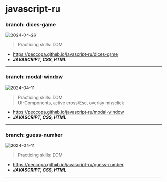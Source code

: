 # javascript-ru
### branch: dices-game
![2024-04-26](https://peccopa.github.io/javascript-ru/dices-game/dices-game.jpg)
>Practicing skills: DOM
- https://peccopa.github.io/javascript-ru/dices-game
- ***JAVASCRIPT, CSS, HTML***
___
### branch: modal-window
![2024-04-11](https://github.com/Peccopa/javascript-ru/assets/119999253/24641a55-a635-42d1-a9aa-6ad0ac9087e2)
>Practicing skills: DOM  
>UI-Components, active cross/Esc, overlay missclick
- https://peccopa.github.io/javascript-ru/modal-window
- ***JAVASCRIPT, CSS, HTML***
___
### branch: guess-number
![2024-04-11](https://github.com/Peccopa/javascript-ru/assets/119999253/deb73192-1e95-45a4-82fb-ff1f869eb223)
>Practicing skills: DOM
- https://peccopa.github.io/javascript-ru/guess-number
- ***JAVASCRIPT, CSS, HTML***
___
